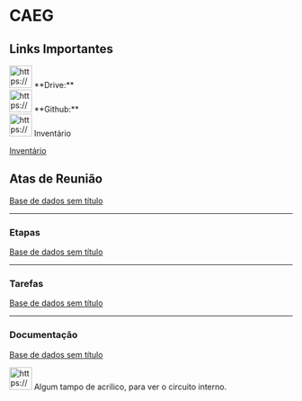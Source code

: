 # CAEG

## Links Importantes

<aside>
<img src="https://www.notion.so/icons/verified_gray.svg" alt="https://www.notion.so/icons/verified_gray.svg" width="40px" /> **Drive:**

</aside>

<aside>
<img src="https://www.notion.so/icons/verified_gray.svg" alt="https://www.notion.so/icons/verified_gray.svg" width="40px" /> **Github:**

</aside>

<aside>
<img src="https://www.notion.so/icons/verified_gray.svg" alt="https://www.notion.so/icons/verified_gray.svg" width="40px" /> Inventário

[Inventário](CAEG%207fcf33a492b7420c87ef594b01ed91a5/Inventa%CC%81rio%20ba4e415302c246019c4eb96a6a5bd537.md)

</aside>

## Atas de Reunião

[Base de dados sem título](CAEG%207fcf33a492b7420c87ef594b01ed91a5/Base%20de%20dados%20sem%20ti%CC%81tulo%20a4384a4328054b7c9563447d5685284d.csv)

---

### Etapas

[Base de dados sem título](CAEG%207fcf33a492b7420c87ef594b01ed91a5/Base%20de%20dados%20sem%20ti%CC%81tulo%20fe72f837df704ec49ad13eb6421e313a.csv)

---

### Tarefas

[Base de dados sem título](CAEG%207fcf33a492b7420c87ef594b01ed91a5/Base%20de%20dados%20sem%20ti%CC%81tulo%20eb5a74e9f0894887aeb166c672ec3096.csv)

---

### Documentação

[Base de dados sem título](CAEG%207fcf33a492b7420c87ef594b01ed91a5/Base%20de%20dados%20sem%20ti%CC%81tulo%202a9334e8ca15422eba404b5f8ec5b5ad.csv)

<aside>
<img src="https://www.notion.so/icons/verified_gray.svg" alt="https://www.notion.so/icons/verified_gray.svg" width="40px" /> Algum tampo de acrilico, para ver o circuito interno.

</aside>